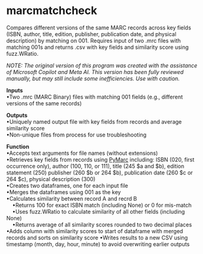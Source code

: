 # marcmatchcheck
Compares different versions of the same MARC records across key fields (ISBN, author, title, edition, publisher, publication date, and physical description) by matching on 001. Requires input of two .mrc files with matching 001s and returns .csv with key fields and similarity score using fuzz.WRatio.

_NOTE: The original version of this program was created with the assistance of Microsoft Copilot and Meta AI. This version has been fully reviewed manually, but may still include some inefficiencies. Use with caution._

<b>Inputs</b><br>
&bull;Two .mrc (MARC Binary) files with matching 001 fields (e.g., different versions of the same records)<br>

<b>Outputs</b><br>
&bull;Uniquely named output file with key fields from records and average similarity score<br>
&bull;Non-unique files from process for use troubleshooting<br>

<b>Function</b><br>
&bull;Accepts text arguments for file names (without extensions)<br>
&bull;Retrieves key fields from records using <a href="https://pymarc.readthedocs.io/en/latest/#" title="PyMarc Documentation">PyMarc</a> including: ISBN (020, first occurrence only), author (100, 110, or 111), title (245 $a and $b), edition statement (250) publisher (260 $b or 264 $b), publication date (260 $c or 264 $c), physical description (300)<br>
&bull;Creates two dataframes, one for each input file<br>
&bull;Merges the dataframes using 001 as the key<br>
&bull;Calculates similarity between record A and recrd B<br>
&nbsp;&nbsp;&nbsp;&nbsp;&bull;Returns 100 for exact ISBN match (including None) or 0 for mis-match<br>
&nbsp;&nbsp;&nbsp;&nbsp;&bull;Uses fuzz.WRatio to calculate similarity of all other fields (including None)<br>
&nbsp;&nbsp;&nbsp;&nbsp;&bull;Returns average of all similarity scores rounded to two decimal places<br>
&bull;Adds column with similarity scores to start of dataframe with merged records and sorts on similarity score
&bull;Writes results to a new CSV using timestamp (month, day, hour, minute) to avoid overwriting earlier outputs
